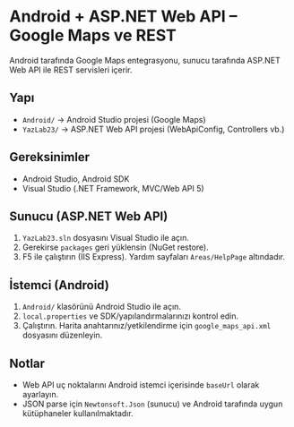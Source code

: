 # Android + ASP.NET Web API – Google Maps ve REST

Android tarafında Google Maps entegrasyonu, sunucu tarafında ASP.NET Web API ile REST servisleri içerir.

## Yapı

- `Android/` → Android Studio projesi (Google Maps)
- `YazLab23/` → ASP.NET Web API projesi (WebApiConfig, Controllers vb.)

## Gereksinimler

- Android Studio, Android SDK
- Visual Studio (.NET Framework, MVC/Web API 5)

## Sunucu (ASP.NET Web API)

1. `YazLab23.sln` dosyasını Visual Studio ile açın.
2. Gerekirse `packages` geri yüklensin (NuGet restore).
3. F5 ile çalıştırın (IIS Express). Yardım sayfaları `Areas/HelpPage` altındadır.

## İstemci (Android)

1. `Android/` klasörünü Android Studio ile açın.
2. `local.properties` ve SDK/yapılandırmalarınızı kontrol edin.
3. Çalıştırın. Harita anahtarınız/yetkilendirme için `google_maps_api.xml` dosyasını düzenleyin.

## Notlar

- Web API uç noktalarını Android istemci içerisinde `baseUrl` olarak ayarlayın.
- JSON parse için `Newtonsoft.Json` (sunucu) ve Android tarafında uygun kütüphaneler kullanılmaktadır.
